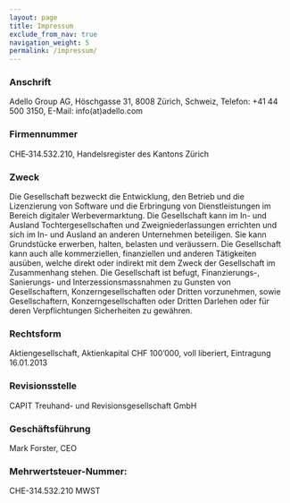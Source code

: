 ```yaml
---
layout: page
title: Impressum
exclude_from_nav: true
navigation_weight: 5
permalink: /impressum/
---
```


### Anschrift
Adello Group AG,
Höschgasse 31,
8008 Zürich,
Schweiz,
Telefon: +41 44 500 3150,
E-Mail: info(at)adello.com

### Firmennummer
CHE‑314.532.210,
Handelsregister des Kantons Zürich

### Zweck
Die Gesellschaft bezweckt die Entwicklung, den Betrieb und die Lizenzierung von Software und die Erbringung von Dienstleistungen im Bereich digitaler Werbevermarktung. Die Gesellschaft kann im In- und Ausland Tochtergesellschaften und Zweigniederlassungen errichten und sich im In- und Ausland an anderen Unternehmen beteiligen. Sie kann Grundstücke erwerben, halten, belasten und veräussern. Die Gesellschaft kann auch alle kommerziellen, finanziellen und anderen Tätigkeiten ausüben, welche direkt oder indirekt mit dem Zweck der Gesellschaft im Zusammenhang stehen. Die Gesellschaft ist befugt, Finanzierungs-, Sanierungs- und Interzessionsmassnahmen zu Gunsten von Gesellschaftern, Konzerngesellschaften oder Dritten vorzunehmen, sowie Gesellschaftern, Konzerngesellschaften oder Dritten Darlehen oder für deren Verpflichtungen Sicherheiten zu gewähren.

### Rechtsform
Aktiengesellschaft,
Aktienkapital CHF 100’000, voll liberiert,
Eintragung 16.01.2013

### Revisionsstelle
CAPIT Treuhand- und Revisionsgesellschaft GmbH

### Geschäftsführung
Mark Forster, CEO

### Mehrwertsteuer-Nummer:
CHE-314.532.210 MWST
